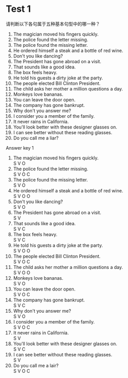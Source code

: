 # Test 1

请判断以下各句属于五种基本句型中的哪一种？
>  
1. The magician moved his fingers quickly.  
2. The police found the letter missing.  
3. The police found the missing letter.  
4. He ordered himself a steak and a bottle of red wine.  
5. Don't you like dancing?  
6. The President has gone abroad on a visit.  
7. That sounds like a good idea.  
8. The box feels heavy.
9. He told his guests a dirty joke at the party.
10. The people elected Bill Clinton President.
11. The child asks her mother a million questions a day.
12. Monkeys love bananas.  
13. You can leave the door open.  
14. The company has gone bankrupt.  
15. Why don't you answer me?  
16. I consider you a member of the family.  
17. It never rains in California.  
18. You'll look better with these designer glasses on.  
19. I can see better without these reading glasses.  
20. Do you call me a liar?  

Answer key 1
>  
1. The magician moved his fingers quickly.  
S V O
2. The police found the letter missing.  
S V O C
3. The police found the missing letter.  
S V O
4. He ordered himself a steak and a bottle of red wine.  
S V O O
5. Don't you like dancing?  
S V O
6. The President has gone abroad on a visit.  
S V
7. That sounds like a good idea.  
S V C
8. The box feels heavy.  
S V C
9. He told his guests a dirty joke at the party.    
S V O O
10. The people elected Bill Clinton President.  
S V O C
11. The child asks her mother a million questions a day.  
S V O O
12. Monkeys love bananas.  
S V O
13. You can leave the door open.  
S V O C
14. The company has gone bankrupt.  
S V C
15. Why don't you answer me?  
S V O
16. I consider you a member of the family.  
S V O C
17. It never rains in California.  
S V
18. You'll look better with these designer glasses on.  
S V C
19. I can see better without these reading glasses.  
S V
20. Do you call me a lair?  
S V O C